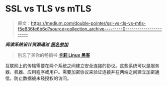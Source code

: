 # SSL vs TLS vs mTLS

> 原文：<https://medium.com/double-pointer/ssl-vs-tls-vs-mtls-f5e836fe6b6d?source=collection_archive---------0----------------------->

***阅读系统设计资源通过*** [***报名参加***](https://bit.ly/3LNjPXB)

> 别忘了买你的畅销书 [**卡莉 Linux 黑客**](https://amzn.to/3K4hQzp)

互联网上的传输需要在两个系统之间建立安全连接的协议。这些系统可以是服务器、机器、应用程序或用户。需要加密协议来验证连接并在两端之间建立加密通信，防止数据被未经授权的访问。